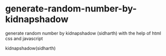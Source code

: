 # generate-random-number-by-kidnapshadow
generate random number by kidnapshadow (sidharth)
with the help of html css and javascript 

kidnapshadow(sidharth)
